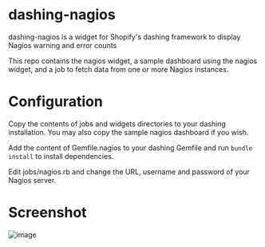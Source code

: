 dashing-nagios
==============

dashing-nagios is a widget for Shopify's dashing framework to display Nagios warning and error counts

This repo contains the nagios widget, a sample dashboard using the nagios widget, and a job to fetch data from one or more Nagios instances.

Configuration
=============

Copy the contents of jobs and widgets directories to your dashing
installation. You may also copy the sample nagios dashboard if you wish.

Add the content of Gemfile.nagios to your dashing Gemfile and run
`bundle install` to install dependencies.

Edit jobs/nagios.rb and change the URL, username and password of your
Nagios server.

Screenshot
==========

![image](https://raw.github.com/aelse/dashing-nagios/master/assets/dashing-nagios-example.png)

